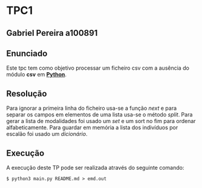 # TPC1
## Gabriel Pereira a100891

## Enunciado

Este tpc tem como objetivo processar um ficheiro csv com a ausência do módulo **csv** em **[Python](https://www.python.org/)**.

## Resolução

Para ignorar a primeira linha do ficheiro usa-se a função *next* e para separar os campos em elementos de uma lista usa-se o método *split*.
Para gerar a lista de modalidades foi usado um *set* e um sort no fim para ordenar alfabeticamente. Para guardar em memória a lista dos indivíduos por escalão foi usado um *dicionário*.

## Execução

A execução deste TP pode ser realizada através do seguinte comando:
    
    $ python3 main.py README.md > emd.out